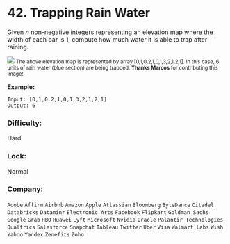 # 42. Trapping Rain Water

Given *n* non-negative integers representing an elevation map where the width of each bar is 1, compute how much water it is able to trap after raining.
 
![](https://assets.leetcode.com/uploads/2018/10/22/rainwatertrap.png)
<small>The above elevation map is represented by array [0,1,0,2,1,0,1,3,2,1,2,1]. In this case, 6 units of rain water (blue section) are being trapped. <strong>Thanks Marcos</strong> for contributing this image! </small>
 
**Example:**

```
Input: [0,1,0,2,1,0,1,3,2,1,2,1]
Output: 6
```

### Difficulty:
Hard 

### Lock:
Normal 

### Company:
`Adobe` `Affirm` `Airbnb` `Amazon` `Apple` `Atlassian` `Bloomberg` `ByteDance` `Citadel` `Databricks` `Dataminr` `Electronic Arts` `Facebook` `Flipkart` `Goldman Sachs` `Google` `Grab` `HBO` `Huawei` `Lyft` `Microsoft` `Nvidia` `Oracle` `Palantir Technologies` `Qualtrics` `Salesforce` `Snapchat` `Tableau` `Twitter` `Uber` `Visa` `Walmart Labs` `Wish` `Yahoo` `Yandex` `Zenefits` `Zoho`
